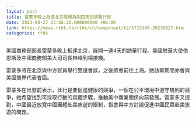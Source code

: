 ```yaml
---
layout: post
title: 雷蒙多晚上抵達北京展開為期四天的訪華行程
date: 2023-08-27 23:56:26.000000000 +08:00
link: https://news.rthk.hk/rthk/ch/component/k2/1715380-20230827.htm
categories: rthk
---
```


美國商務部部長雷蒙多晚上抵達北京，展開一連4天的訪華行程。美國駐華大使伯恩斯及中國商務部美大司司長林峰到場接機。

雷蒙多將在北京與中方官員舉行雙邊會談，之後將會前往上海。她訪華期間亦會與美國商界代表會面。

雷蒙多在出發前表示，此行是要促進健康的競爭，一個在公平環境中遵守規則的競爭，她希望找到可採取行動的具體步驟，推動美中商業關係向前發展。雷蒙多又提到，中國最近放寬中國團體赴美旅遊的限制，指會與中方討論促進中國民眾赴美旅遊的問題。
